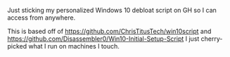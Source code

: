 Just sticking my personalized Windows 10 debloat script on GH so I can access from anywhere.

This is based off of https://github.com/ChrisTitusTech/win10script and https://github.com/Disassembler0/Win10-Initial-Setup-Script
I just cherry-picked what I run on machines I touch.